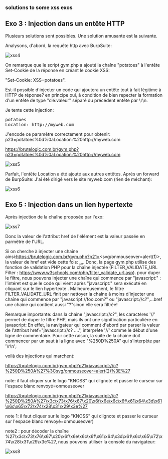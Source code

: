 ### solutions to some xss exos

## Exo 3 : Injection dans un entête HTTP

Plusieurs solutions sont possibles. Une solution amusante est la suivante.

Analysons, d'abord, la requête http avec BurpSuite:

![xss4](https://github.com/aabda2000/sti3a-security/assets/38082725/5c7b9a51-f8cf-4f5d-8a86-fab341f296a5)

On remarque que le script gym.php a ajouté la chaîne "potatoes" à l'entête Set-Cookie de la réponse en créant le cookie XSS:

"Set-Cookie: XSS=potatoes".

Est-il possible d'injecter un code qui ajoutera un entête tout à fait légitime à HTTP de réponse? en principe oui, à condition de bien repecter la formation d'un entête de type "clé:valeur" séparé du précédent entête par \r\n.

Je tente cette injection:
<pre>
potatoes
Location: http://myweb.com
</pre>

J'encode ce paramètre correctement pour obtenir: 
p23=potatoes%0d%0aLocation:%20http://myweb.com

https://brutelogic.com.br/gym.php?p23=potatoes%0d%0aLocation:%20http://myweb.com

![xss5](https://github.com/aabda2000/sti3a-security/assets/38082725/1bd2f6e1-5202-46c1-aac1-3251343b2850)

Parfait, l'entête Location a été ajouté aux autres entêtes. Après un forward de BurpSuite: J'ai été dirigé vers le site myweb.com (rien de méchant):

![xss6](https://github.com/aabda2000/sti3a-security/assets/38082725/e115b5c0-2319-408b-9631-11e0729fbcca)

## Exo 5 : Injection dans un lien hypertexte

Après injection de la chaîne proposée par l'exo: 

![xss7](https://github.com/aabda2000/sti3a-security/assets/38082725/87a9e664-9cc9-4194-b54b-700fd8ebedd9)

Donc la valeur de l'attribut href de l'élément <a> est la valeur passée en parmètre de l'URL.
  
Si on cherche à injecter une chaîne ainsi:https://brutelogic.com.br/gym.php?p21=<svg/onmouseover=alert(1)>, la valeur de href est vide cette fois: <a href="">...</a>.
Donc, la page gym.php utilise des fonction de validation PHP pour la chaîne injectée (FILTER_VALIDATE_URL Filter : https://www.w3schools.com/php/filter_validate_url.asp). 
pour duper le filtre, nous pouvons injecter une chaîne qui commence par "javascript:" : l'intéret est que le code qui vient après "javascript:" sera exécuté en cliquant sur le lien hypertexte <a>. Malheureusement, le filtre FILTER_VALIDATE_URL finit par nettoyer la chaîne à moins d'injecter une chaîne qui commence par "javascript://foo.com?" ou "javascript://c?",...bref une chaîne qui contient aussi "?"sinon elle sera filtrée!

Remarque importante: dans la chaine "javascript://c?", les caractères '//' permet de duper le filtre PHP, mais ils ont une signification particulière en javascript: En effet, la navigateur qui comment d'abord par parser la valeur de l'attribut href="javascript://c? ....", interprète '//' comme le début d'une ligne de commentaire. Pour cette raison, la suite de la chaine doit commencer par un saut à la ligne avec "%250D%250A" qui s'interpète par '\r\n';
  
  
voilà des injections qui marchent: 
  
https://brutelogic.com.br/gym.php?p21=javascript://c?%250D%250A%27%3Csvg/onmouseover=alert(2)%3E%27
  
note: il faut cliquer sur le logo "KNOSS" qui clignote et passer le curseur sur l'espace blanc renvoyé=onmouseover

https://brutelogic.com.br/gym.php?p21=javascript://c?%250D%250A%27\x3c\x73\x76\x67\x20\x6f\x6e\x6c\x6f\x61\x64\x3d\x61\x6c\x65\x72\x74\x28\x31\x29\x3e%27
  
note 1: il faut cliquer sur le logo "KNOSS" qui clignote et passer le curseur sur l'espace blanc renvoyé=onmouseover)

note2 : pour décoder la chaîne %27\x3c\x73\x76\x67\x20\x6f\x6e\x6c\x6f\x61\x64\x3d\x61\x6c\x65\x72\x74\x28\x31\x29\x3e%27, nous pouvons utiliser la console du navigateur:
  
![xss8](https://github.com/aabda2000/sti3a-security/assets/38082725/da18d3db-a6f4-4c2b-9c4a-27f6d81e67c5)
 
  





